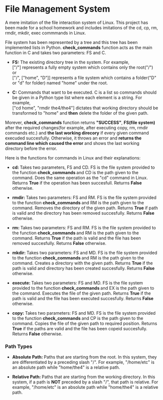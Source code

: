 # File Management System
<p>A mere imitation of the file interaction system of Linux. This project has been made for a school homework and includes imitations of the cd, cp, rm, rmdir, mkdir, exec commmands in Linux.</p>

<p>File system has been represented by a tree and this tree has been implemented lists in Python. <strong>check_commands</strong> function acts as the main function in C and takes two parameters: FS and C.</p>

<ul>
  <li>
    <p><strong>FS:</strong> The existing directory tree in the system. For example,<br> ["/"] represents a fully empty system which           contains only the root("/") or<br>
      ["/", ["home", "D"]] represents a file system which contains a folder("D" or "d" for folder) named "home" under the root.<br>
      <em></em></p></li>

  <li>
    <strong>C:</strong> Commands that want to be executed. C is a list so commands should be given in a Python type list where each element is a string. For example, 
  <br>["cd home", "rmdir the4/the4"] dictates that working directory should be transformed to "home" and <strong>then</strong> delete the folder of the given path.
  </li>
</ul>

<p>Morever, <strong>check_commands</strong> function returns <strong>"SUCCESS"</strong>, <strong>FS(file system)</strong> after the required changes(for example, after executing copy, rm, rmdir commands etc.) and <strong>the last working direcory</strong> if every given command execuded succesfully. Otherwise, it throws an error and <strong>returns the command line which caused the error</strong> and shows the last working directory before the error.</p>

Here is the functions for commands in Linux and their explanations:<br>
<ul>
  
<li><strong>cd: </strong>Takes two parameters, FS and CD. FS is the file system provided to the function <strong>check_commands </strong>and CD is the path given to the command. Does the same operation as the "cd" command in Linux. Returns <strong>True</strong>  if the operation has been succesfull. Returns <strong>False</strong> otherwise.</li>
  <li>
    <p>
      <strong>rmdir: </strong> Takes two parameters: FS and RM. FS is the file system provided to the function <strong>check_commands </strong>and RM is the path given to the command. Removes the directory of the given path. Returns <strong>True</strong> if path is valid and the directory has been removed succesfully. Returns <strong>False</strong> otherwise.
    </p>
  </li>
  <li>
    <p>
      <strong>rm: </strong> Takes two parameters: FS and RM. FS is the file system provided to the function <strong>check_commands </strong>and RM is the path given to the command. Returns <strong>True</strong> if the path is valid and the file has been removed succesfully. Returns <strong>False</strong> otherwise.
    </p>
  </li>
  <li>
    <p>
      <strong>mkdir: </strong>Takes two parameters: FS and MD. FS is the file system provided to the function <strong>check_commands </strong>and RM is the path given to the command. Creates a directory with the given path. Returns <strong>True</strong> if the path is valid and directory has been created succesfully. Returns <strong>False</strong> otherwise.
    </p>
  </li>
  <li>
    <p>
      <strong>execute: </strong>Takes two parameters: FS and MD. FS is the file system provided to the function <strong>check_commands </strong>and EX is the path given to the command. Executes the file of the given path. Returns <strong>True</strong> if the path is valid and the file has been executed succesfully. Returns <strong>False</strong> otherwise.
    </p>
  </li>
  <li>
    <p>
      <strong>copy: </strong>Takes two parameters: FS and MD. FS is the file system provided to the function <strong>check_commands </strong>and CP is the path given to the command. Copies the file of the given path to required position. Returns <strong>True</strong> if the paths are valid and the file has been copeid succesfully. Returns <strong>False</strong> otherwise.
    </p>
  </li>
</ul>

<h3>Path Types</h1>
<ul>
  <li>
    <p>
      <strong>Absolute Path: </strong>Paths that are starting from the root. In this system, they are differentiated by a preceding slash "/". For example, "/home/etc" is an absolute path while "home/the4" is a relative path.
    </p>
  </li>
  <li>
    <p>
      <strong>Relative Path: </strong>Paths that are starting from the working directory. In this system, if a path is <strong>NOT</strong> preceded by a slash "/", that path is relative. For example, "/home/etc" is an absolute path while "home/the4" is a relative path.
    </p>
  </li>
</ul>
